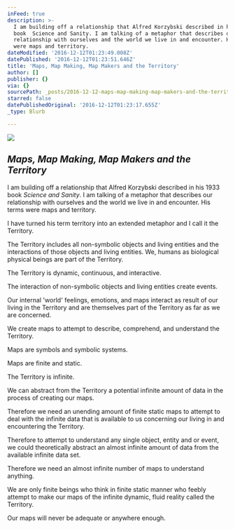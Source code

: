 ```yaml
---
inFeed: true
description: >-
  I am building off a relationship that Alfred Korzybski described in his 1933
  book  Science and Sanity. I am talking of a metaphor that describes our
  relationship with ourselves and the world we live in and encounter. His terms
  were maps and territory.
dateModified: '2016-12-12T01:23:49.008Z'
datePublished: '2016-12-12T01:23:51.646Z'
title: 'Maps, Map Making, Map Makers and the Territory'
author: []
publisher: {}
via: {}
sourcePath: _posts/2016-12-12-maps-map-making-map-makers-and-the-territory.md
starred: false
datePublishedOriginal: '2016-12-12T01:23:17.655Z'
_type: Blurb

---
```

![](https://the-grid-user-content.s3-us-west-2.amazonaws.com/c0b6655f-8243-4710-b473-8e3a98099395.jpg)

## _Maps, Map Making, Map Makers and the Territory_

I am building off a relationship that Alfred Korzybski described in his 1933 book _Science and Sanity_. I am talking of a metaphor that describes our relationship with ourselves and the world we live in and encounter. His terms were maps and territory.

I have turned his term territory into an extended metaphor and I call it the Territory.

The Territory includes all non-symbolic objects and living entities and the interactions of those objects and living entities. We, humans as biological physical beings are part of the Territory.

The Territory is dynamic, continuous, and interactive.

The interaction of non-symbolic objects and living entities create events.

Our internal 'world' feelings, emotions, and maps interact as result of our living in the Territory and are themselves part of the Territory as far as we are concerned.

We create maps to attempt to describe, comprehend, and understand the Territory.

Maps are symbols and symbolic systems.

Maps are finite and static.

The Territory is infinite.

We can abstract from the Territory a potential infinite amount of data in the process of creating our maps.

Therefore we need an unending amount of finite static maps to attempt to deal with the infinite data that is available to us concerning our living in and encountering the Territory.

Therefore to attempt to understand any single object, entity and or event, we could theoretically abstract an almost infinite amount of data from the available infinite data set. 

Therefore we need an almost infinite number of maps to understand anything. 

We are only finite beings who think in finite static manner who feebly attempt to make our maps of the infinite dynamic, fluid reality called the Territory.

Our maps will never be adequate or anywhere enough.